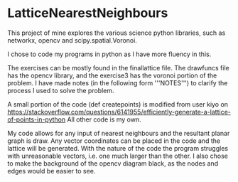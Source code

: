 # LatticeNearestNeighbours
This project of mine explores the various science python libraries, such as networkx, opencv and scipy.spatial.Voronoi.

I chose to code my programs in python as I have more fluency in this.

The exercises can be mostly found in the finallattice file.
The drawfuncs file has the opencv library, and the exercise3 has the voronoi portion of the problem.
I have made notes (in the following form '''NOTES''') to clarify the process I used to solve the problem.

A small portion of the code (def createpoints) is modified from user kiyo on https://stackoverflow.com/questions/6141955/efficiently-generate-a-lattice-of-points-in-python
All other code is my own.

My code allows for any input of nearest neighbours and the resultant planar graph is draw.
Any vector coordinates can be placed in the code and the lattice will be generated.
With the nature of the code the program struggles with unreasonable vectors, i.e. one much larger
than the other.
I also chose to make the background of the opencv diagram black, as the nodes and edges would be 
easier to see.

